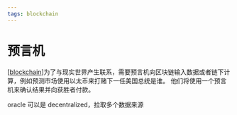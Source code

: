 ```yaml
---
tags: blockchain
---
```


# 预言机

[[blockchain]]为了与现实世界产生联系，需要预言机向区块链输入数据或者链下计算，例如预测市场使用以太币来打赌下一任美国总统是谁。 他们将使用一个预言机来确认结果并向获胜者付款。

oracle 可以是 decentralized，拉取多个数据来源

[//begin]: # "Autogenerated link references for markdown compatibility"
[blockchain]: ../blockchain.md "blockchain"
[//end]: # "Autogenerated link references"

